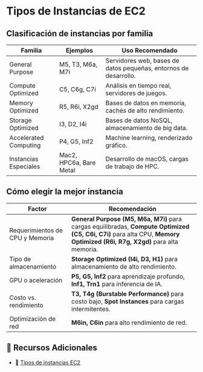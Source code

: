 # Tipos de Instancias de EC2

## Clasificación de instancias por familia

| Familia | Ejemplos | Uso Recomendado |
|---------|---------|----------------|
| General Purpose | M5, T3, M6a, M7i | Servidores web, bases de datos pequeñas, entornos de desarrollo. |
| Compute Optimized | C5, C6g, C7i | Análisis en tiempo real, servidores de juegos. |
| Memory Optimized | R5, R6i, X2gd | Bases de datos en memoria, cachés de alto rendimiento. |
| Storage Optimized | I3, D2, I4i | Bases de datos NoSQL, almacenamiento de big data. |
| Accelerated Computing | P4, G5, Inf2 | Machine learning, renderizado gráfico. |
| Instancias Especiales | Mac2, HPC6a, Bare Metal | Desarrollo de macOS, cargas de trabajo de HPC. |

## Cómo elegir la mejor instancia

| Factor | Recomendación |
|--------|--------------|
| Requerimientos de CPU y Memoria | **General Purpose (M5, M6a, M7i)** para cargas equilibradas, **Compute Optimized (C5, C6i, C7i)** para alta CPU, **Memory Optimized (R6i, R7g, X2gd)** para alta memoria. |
| Tipo de almacenamiento | **Storage Optimized (I4i, D3, H1)** para almacenamiento de alto rendimiento. |
| GPU o aceleración | **P5, G5, Inf2** para aprendizaje profundo, **Inf1, Trn1** para inferencia de IA. |
| Costo vs. rendimiento | **T3, T4g (Burstable Performance)** para costo bajo, **Spot Instances** para cargas intermitentes. |
| Optimización de red | **M6in, C6in** para alto rendimiento de red. |


## 🔗 Recursos Adicionales

- 📄 [Tipos de instancias EC2](https://docs.aws.amazon.com/ec2/latest/instancetypes/)  